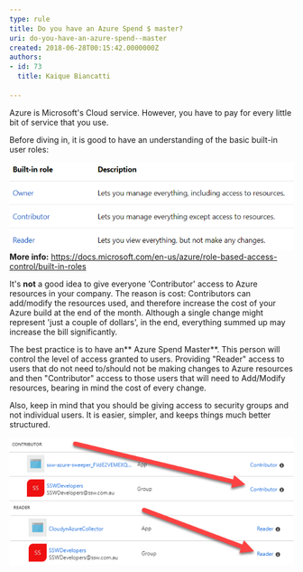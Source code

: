 ```yaml
---
type: rule
title: Do you have an Azure Spend $ master?
uri: do-you-have-an-azure-spend--master
created: 2018-06-28T00:15:42.0000000Z
authors:
- id: 73
  title: Kaique Biancatti

---
```


Azure is Microsoft's Cloud service. However, you have to pay for every little bit of service that you use. 
 
Before diving in, it is good to have an understanding of the basic built-in user roles:
 
![Roles in Azure](tabl.png)
**More info:** https://docs.microsoft.com/en-us/azure/role-based-access-control/built-in-roles

It's **not** a good idea to give everyone 'Contributor' access to Azure resources in your company. The reason is cost: Contributors can add/modify the resources used, and therefore increase the cost of your Azure build at the end of the month. Although a single change might represent 'just a couple of dollars', in the end, everything summed up may increase the bill significantly.

The best practice is to have an** Azure Spend Master**. This person will control the level of access granted to users. Providing "Reader" access to users that do not need to/should not be making changes to Azure resources and then "Contributor" access to those users that will need to Add/Modify resources, bearing in mind the cost of every change.

Also, keep in mind that you should be giving access to security groups and not individual users. It is easier, simpler, and keeps things much better structured.
 
![Contributor access to the Developers group](tabl3.png)
![Reader access to the Developers group](tabl2.png)
